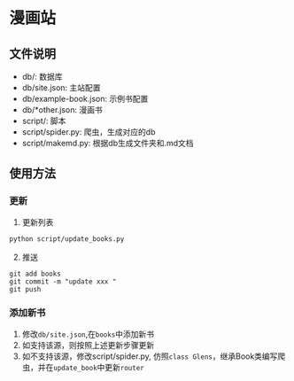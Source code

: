 # 漫画站

## 文件说明
- db/: 数据库
- db/site.json: 主站配置
- db/example-book.json: 示例书配置
- db/*other.json: 漫画书
- script/: 脚本
- script/spider.py: 爬虫，生成对应的db
- script/makemd.py: 根据db生成文件夹和.md文档

## 使用方法
### 更新
1. 更新列表

```bash
python script/update_books.py
```

2. 推送
```
git add books
git commit -m "update xxx "
git push
```

### 添加新书
1. 修改`db/site.json`,在`books`中添加新书
2. 如支持该源，则按照上述更新步骤更新
3. 如不支持该源，修改script/spider.py, 仿照`class Glens`，继承Book类编写爬虫，并在`update_book`中更新`router`
